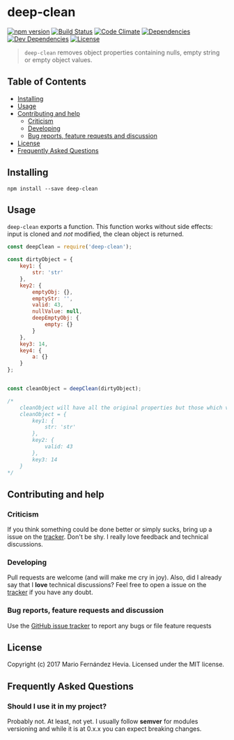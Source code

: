 # deep-clean

[![npm version][npmsemver-image]][npmsemver-url]
[![Build Status][ci-image]][ci-url]
[![Code Climate][cq-image]][cq-url]
[![Dependencies][deps-image]][deps-url]
[![Dev Dependencies][dev-deps-image]][dev-deps-url]
[![License][license-image]][license-url]

> `deep-clean` removes object properties containing nulls, empty string or empty object values.

## Table of Contents

* [Installing](#installing)
* [Usage](#usage)
* [Contributing and help](#contributing)
    * [Criticism](#criticism)
    * [Developing](#developing)
    * [Bug reports, feature requests and discussion](#contributing)
* [License](#license)
* [Frequently Asked Questions](#faq)


## <a name="installing"></a> Installing

```
npm install --save deep-clean
```

## <a name="usage"></a> Usage

`deep-clean` exports a function. This function works without side effects: input is cloned and *not* modified, the clean object is returned.

```javascript
const deepClean = require('deep-clean');

const dirtyObject = {
    key1: { 
        str: 'str' 
    },
    key2: { 
        emptyObj: {},
        emptyStr: '',
        valid: 43,
        nullValue: null,
        deepEmptyObj: { 
            empty: {}
        }
    },
    key3: 14,
    key4: { 
        a: {}
    }
};


const cleanObject = deepClean(dirtyObject);

/* 
    cleanObject will have all the original properties but those which value is {}, '' or null.
    cleanObject = {
        key1: { 
            str: 'str' 
        },
        key2: {
            valid: 43
        },
        key3: 14 
    }
*/
```

## <a name="contributing"></a> Contributing and help

### <a name="criticism"></a> Criticism
If you think something could be done better or simply sucks, bring up a issue on the [tracker](https://github.com/mfhevia/deep-clean/issues). Don't be shy. I really love feedback and technical discussions.

### <a name="developing"></a> Developing
Pull requests are welcome (and will make me cry in joy). Also, did I already say that I **love** technical discussions? Feel free to open a issue on the [tracker](https://github.com/mfhevia/deep-clean/issues) if you have any doubt.

### <a name="bugs"></a> Bug reports, feature requests and discussion

Use the [GitHub issue tracker](https://github.com/mfhevia/deep-clean/issues) to report any bugs or file feature requests

## <a name="license"></a> License

Copyright (c) 2017 Mario Fernández Hevia. Licensed under the MIT license.

## <a name="faq"></a> Frequently Asked Questions

### Should I use it in my project?

Probably not. At least, not yet. I usually follow __semver__ for modules versioning and while it is at 0.x.x you can expect breaking changes.



[npmsemver-image]: https://img.shields.io/badge/version-0.0.1-orange.svg
[npmsemver-url]: https://github.com/mfhevia/deep-clean
[ci-image]: https://circleci.com/gh/mfhevia/deep-clean.svg?style=svg
[ci-url]: https://circleci.com/gh/mfhevia/deep-clean
[cq-image]: https://api.codeclimate.com/v1/badges/9961fff740438ec1599b/maintainability
[cq-url]: https://codeclimate.com/github/mfhevia/deep-clean/maintainability
[deps-image]: https://david-dm.org/mfhevia/deep-clean.svg
[deps-url]: https://david-dm.org/mfhevia/deep-clean
[dev-deps-image]: https://david-dm.org/mfhevia/deep-clean/dev-status.svg
[dev-deps-url]: https://david-dm.org/mfhevia/deep-clean#info=devDependencies
[license-image]: https://img.shields.io/badge/license-MIT-blue.svg
[license-url]: LICENSE
